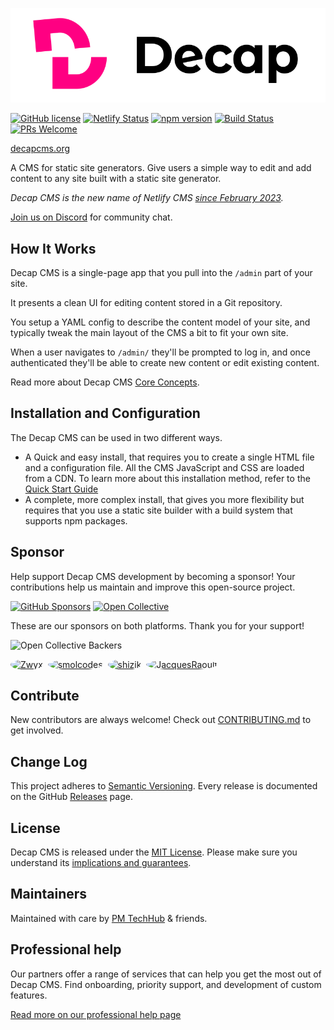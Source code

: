 ![Decap CMS](/img/decap.svg)

[![GitHub license](https://img.shields.io/badge/license-MIT-blue.svg)](https://github.com/decaporg/decap-cms/blob/main/LICENSE) [![Netlify Status](https://api.netlify.com/api/v1/badges/8b87160b-0a11-4f75-8050-1d21bc1cff8c/deploy-status)](https://app.netlify.com/sites/decap-www/deploys) [![npm version](https://img.shields.io/npm/v/decap-cms.svg?style=flat)](https://www.npmjs.com/package/decap-cms) [![Build Status](https://github.com/decaporg/decap-cms/workflows/Node%20CI/badge.svg)](https://github.com/decaporg/decap-cms/actions?query=branch%3Amain+workflow%3A%22Node+CI%22) [![PRs Welcome](https://img.shields.io/badge/PRs-welcome-brightgreen.svg)](https://github.com/decaporg/decap-cms/blob/main/CONTRIBUTING.md)

[decapcms.org](https://www.decapcms.org/)

A CMS for static site generators. Give users a simple way to edit and add content to any site built with a static site generator.

_Decap CMS is the new name of Netlify CMS [since February 2023](https://www.netlify.com/blog/netlify-cms-to-become-decap-cms/)._

<a href="https://decapcms.org/chat">Join us on Discord</a> for community chat.

## How It Works

Decap CMS is a single-page app that you pull into the `/admin` part of your site.

It presents a clean UI for editing content stored in a Git repository.

You setup a YAML config to describe the content model of your site, and typically
tweak the main layout of the CMS a bit to fit your own site.

When a user navigates to `/admin/` they'll be prompted to log in, and once authenticated
they'll be able to create new content or edit existing content.

Read more about Decap CMS [Core Concepts](https://www.decapcms.org/docs/intro/).

## Installation and Configuration

The Decap CMS can be used in two different ways.

* A Quick and easy install, that requires you to create a single HTML file and a configuration file. All the CMS JavaScript and CSS are loaded from a CDN.
  To learn more about this installation method, refer to the [Quick Start Guide](https://www.decapcms.org/docs/quick-start/)
* A complete, more complex install, that gives you more flexibility but requires that you use a static site builder with a build system that supports npm packages.

## Sponsor

Help support Decap CMS development by becoming a sponsor! Your contributions help us maintain and improve this open-source project.

[![GitHub Sponsors](https://img.shields.io/badge/Sponsor-GitHub-ea4aaa?style=for-the-badge&logo=github)](https://github.com/sponsors/decaporg)
[![Open Collective](https://img.shields.io/badge/Sponsor-Open%20Collective-blue?style=for-the-badge&logo=opencollective)](https://opencollective.com/decap)

These are our sponsors on both platforms. Thank you for your support!

![Open Collective Backers](https://opencollective.com/decap/backers.svg?limit=30&button=false&avatarHeight=48&width=400)

<!-- sponsors --><a href="https://github.com/Zwyx"><img src="https://github.com/Zwyx.png" width="48px" alt="Zwyx" style="border-radius:50%" /></a> &nbsp;<a href="https://github.com/smolcodes"><img src="https://github.com/smolcodes.png" width="48px" alt="smolcodes" style="border-radius:50%" /></a> &nbsp;<a href="https://github.com/shizik"><img src="https://github.com/shizik.png" width="48px" alt="shizik" style="border-radius:50%" /></a> &nbsp;<a href="https://github.com/JacquesRaoult"><img src="https://github.com/JacquesRaoult.png" width="48px" alt="JacquesRaoult" style="border-radius:50%" /></a> &nbsp;<!-- sponsors -->

## Contribute

New contributors are always welcome! Check out [CONTRIBUTING.md](https://github.com/decaporg/decap-cms/blob/main/CONTRIBUTING.md) to get involved.

## Change Log

This project adheres to [Semantic Versioning](http://semver.org/).
Every release is documented on the GitHub [Releases](https://github.com/decaporg/decap-cms/releases) page.

## License

Decap CMS is released under the [MIT License](LICENSE).
Please make sure you understand its [implications and guarantees](https://writing.kemitchell.com/2016/09/21/MIT-License-Line-by-Line.html).

## Maintainers

Maintained with care by <a href="https://techhub.p-m.si/">PM TechHub</a> & friends.

## Professional help

Our partners offer a range of services that can help you get the most out of Decap CMS. Find onboarding, priority support, and development of custom features.

[Read more on our professional help page](https://decapcms.org/services/)
